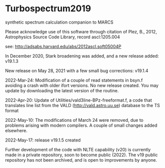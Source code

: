 # Turbospectrum2019
synthetic spectrum calculation companion to MARCS

Please acknowledge use of this software through citation of 
Plez, B., 2012, Astrophysics Source Code Library, record ascl:1205.004

see: http://adsabs.harvard.edu/abs/2012ascl.soft05004P

In December 2020, Stark broadening was added, and a new release added: v19.1.3

New release on May 28, 2021 with a few small bug corrections: v19.1.4

2022-Mar-24: Modification of a couple of read statements in bsyn.f avoiding a crash with older ifort versions. 
No new release created. You may update by downloading the latest version of the routine.

2022-Apr-20: Update of Utilities/vald3line-BPz-freeformat.f, a code that translates line list from the VALD (http://vald.astro.uu.se) database to the TS format

2022-May-10: The modifications of March 24 were removed, due to problems arising with modern compilers. A couple of small changes added elsewhere.

2022-May-17: release v19.1.5 created

Further development of the code with NLTE capability (v20) is currently made in a private repository, soon to become public (2022). 
The v19 public repository has not been archived, and is open to improvements by anyone.
